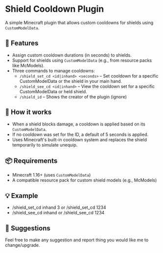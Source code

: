 # Shield Cooldown Plugin

A simple Minecraft plugin that allows custom cooldowns for shields using `CustomModelData`.

## 🔧 Features

- Assign custom cooldown durations (in seconds) to shields.
- Support for shields using `CustomModelData` (e.g., from resource packs like McModels).
- Three commands to manage cooldowns:
    - `/shield_set_cd <id|inhand> <seconds>` – Set cooldown for a specific CustomModelData or the shield in your main hand.
    - `/shield_see_cd <id|inhand>` – View the cooldown set for a specific CustomModelData or held shield.
    - `/shield_id` – Shows the creator of the plugin (ignore)

## 🧱 How it works

- When a shield blocks damage, a cooldown is applied based on its `CustomModelData`.
- If no cooldown was set for the ID, a default of 5 seconds is applied.
- Uses Minecraft's built-in cooldown system and replaces the shield temporarily to simulate unequip.

## 📦 Requirements

- Minecraft 1.16+ (uses `CustomModelData`)
- A compatible resource pack for custom shield models (e.g., McModels)

## 💡 Example

- /shield_set_cd inhand 3 or /shield_set_cd 1234
- /shield_see_cd inhand or /shield_see_cd 1234

##  🚩 Suggestions
Feel free to make any suggestion and report thing you would like me to change/upgrade.
